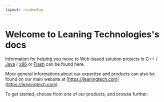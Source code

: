 ```yaml
---
layout: readmeExp
---
```


# Welcome to Leaning Technologies's docs

Information for helping you move to Web-based solution projects in [C++](/cheerp/) / [Java](/cheerpj/) / [x86](/cheerpx/) or [Flash](/cheerpx-for-flash/) can be found here.

More general informations about our expertise and products can also be found on our main website at [https://leaningtech.com](https://leaningtech.com).


To get started, choose from one of our products, and browse further:
